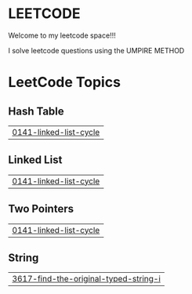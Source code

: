 # LEETCODE
Welcome to my leetcode space!!!

I solve leetcode questions using the UMPIRE METHOD

<!---LeetCode Topics Start-->
# LeetCode Topics
## Hash Table
|  |
| ------- |
| [0141-linked-list-cycle](https://github.com/uzom-a/LEETCODE/tree/master/0141-linked-list-cycle) |
## Linked List
|  |
| ------- |
| [0141-linked-list-cycle](https://github.com/uzom-a/LEETCODE/tree/master/0141-linked-list-cycle) |
## Two Pointers
|  |
| ------- |
| [0141-linked-list-cycle](https://github.com/uzom-a/LEETCODE/tree/master/0141-linked-list-cycle) |
## String
|  |
| ------- |
| [3617-find-the-original-typed-string-i](https://github.com/uzom-a/LEETCODE/tree/master/3617-find-the-original-typed-string-i) |
<!---LeetCode Topics End-->